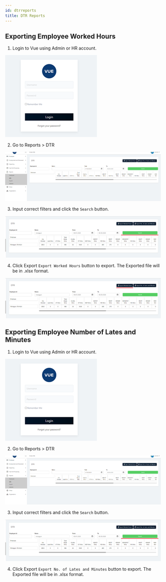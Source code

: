 ```yaml
---
id: dtrreports
title: DTR Reports
---
```


## Exporting Employee Worked Hours
1. Login to Vue using Admin or HR account. 

![alt-text](assets/Picture2.png)

2. Go to Reports > DTR
 
![alt-text](assets/63.png)

3. Input correct filters and click the `Search` button.

![alt-text](assets/62.png)

4. Click Export `Export Worked Hours` button to export. The Exported file will be in .xlsx format.

![alt-text](assets/64.png)

## Exporting Employee Number of Lates and Minutes
1. Login to Vue using Admin or HR account. 

![alt-text](assets/Picture2.png)

2. Go to Reports > DTR

![alt-text](assets/63.png)

3. Input correct filters and click the `Search` button.

![alt-text](assets/62.png)

4. Click Export `Export No. of Lates and Minutes` button to export. The Exported file will be in .xlsx format.